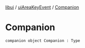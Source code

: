 [libui](../README.md) / [uiAreaKeyEvent](README.md) / [Companion](-companion.md)

# Companion

`companion object Companion : Type`
